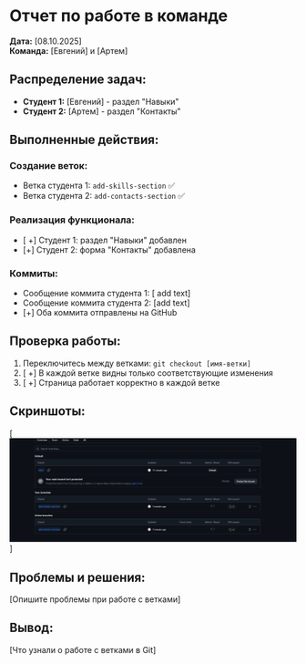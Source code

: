 # Отчет по работе в команде

**Дата:** [08.10.2025]  
**Команда:** [Евгений] и [Артем]

## Распределение задач:
- **Студент 1:** [Евгений] - раздел "Навыки"
- **Студент 2:** [Артем] - раздел "Контакты"

## Выполненные действия:

### Создание веток:
- Ветка студента 1: `add-skills-section` ✅
- Ветка студента 2: `add-contacts-section` ✅

### Реализация функционала:
- [ +] Студент 1: раздел "Навыки" добавлен
- [+] Студент 2: форма "Контакты" добавлена

### Коммиты:
- Сообщение коммита студента 1: [  add text]
- Сообщение коммита студента 2: [add text]
- [+] Оба коммита отправлены на GitHub

## Проверка работы:
1. Переключитесь между ветками: `git checkout [имя-ветки]`
2. [ +] В каждой ветке видны только соответствующие изменения
3. [ +] Страница работает корректно в каждой ветке

## Скриншоты:
[![alt text](image-1.png)]

## Проблемы и решения:
[Опишите проблемы при работе с ветками]

## Вывод:
[Что узнали о работе с ветками в Git]